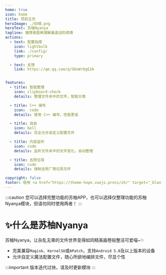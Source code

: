 ```yaml
---
home: true
icon: home
title: 项目主页
heroImage: ./刻晴.png
heroText: 苏柚Nyanya
tagline: 憧憬是距离理解最遥远的感情
actions:
  - text: 配置指南
    icon: lightbulb
    link: ./config/
    type: primary

  - text: 反馈
    link: https://qm.qq.com/q/SKoWrOgE2A


features:
  - title: 智能整理
    icon: clipboard-check
    details: 整理文件夹中的文件，智能分类

  - title: C++ 编写
    icon:  code
    details: 使用 C++ 编写，性能更高

  - title: 自由
    icon: bell
    details: 完全允许自定义配置文件

  - title: 内容监听
    icon: code
    details: 监听文件夹中的文件变化，自动整理

  - title: 去除垃圾
    icon: code
    details: 强制去除厂商垃圾文件

copyright: false
footer: 使用 <a href="https://theme-hope.vuejs.press/zh/" target="_blank">VuePress Theme Hope</a> 主题 | MIT 协议</br>版权所有 © 2024-至今 YumeYuka
---
```


:::caution
您可以选择完整功能的苏柚APP，也可以选择仅整理功能的苏柚Nyanya模块，但请勿同时使用两者！
:::

# ✨什么是苏柚Nyanya

苏柚Nyanya，让杂乱无章的文件世界变得如同精美画卷般整洁可爱喵~✨

* 完美兼容`Magisk`、`KernelSU`或`APatch`，支持`Android 5.0`及以上版本的设备
* 允许自定义魔法配置文件，随心所欲地编排文件，尽显个性

:::important
版本迭代过快，请及时更新模块
:::